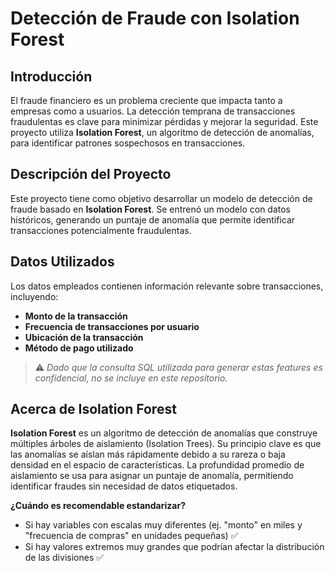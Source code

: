 # Detección de Fraude con Isolation Forest

## Introducción

El fraude financiero es un problema creciente que impacta tanto a empresas como a usuarios. La detección temprana de transacciones fraudulentas es clave para minimizar pérdidas y mejorar la seguridad. Este proyecto utiliza **Isolation Forest**, un algoritmo de detección de anomalías, para identificar patrones sospechosos en transacciones.

## Descripción del Proyecto

Este proyecto tiene como objetivo desarrollar un modelo de detección de fraude basado en **Isolation Forest**. Se entrenó un modelo con datos históricos, generando un puntaje de anomalía que permite identificar transacciones potencialmente fraudulentas.

## Datos Utilizados

Los datos empleados contienen información relevante sobre transacciones, incluyendo:

- **Monto de la transacción**
- **Frecuencia de transacciones por usuario**
- **Ubicación de la transacción**
- **Método de pago utilizado**

> ⚠️ *Dado que la consulta SQL utilizada para generar estas features es confidencial, no se incluye en este repositorio.*

## Acerca de Isolation Forest

**Isolation Forest** es un algoritmo de detección de anomalías que construye múltiples árboles de aislamiento (Isolation Trees). Su principio clave es que las anomalías se aíslan más rápidamente debido a su rareza o baja densidad en el espacio de características. La profundidad promedio de aislamiento se usa para asignar un puntaje de anomalía, permitiendo identificar fraudes sin necesidad de datos etiquetados.

**¿Cuándo es recomendable estandarizar?** 
- Si hay variables con escalas muy diferentes (ej. "monto" en miles y "frecuencia de compras" en unidades pequeñas) ✅ 
- Si hay valores extremos muy grandes que podrían afectar la distribución de las divisiones ✅ 
